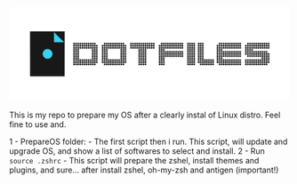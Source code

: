 <img src='https://github.com/mauriciopazpp/dotfiles/blob/master/assets/dotfiles.png?raw=true'/>

This is my repo to prepare my OS after a clearly instal of Linux distro.
Feel fine to use and.

1 - PrepareOS folder:
	- The first script then i run. This script, will update and upgrade OS, and show a list of softwares to select and install.
2 - Run `source .zshrc`
	- This script will prepare the zshel, install themes and plugins, and sure... after install zshel, oh-my-zsh and antigen (important!)
